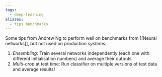 ```yaml
---
tags:
  - deep-learning
aliases:
  - tips benchmarks
---
```

Some tips from Andrew Ng to perform well on benchmarks from [[Neural networks]], but not used on *production systems*:
1. *Ensembling*: Train several networks independently (each one with different initialisation numbers) and average their outputs
2. *Multi-crop* at test time: Run classifier on multiple versions of test data and average results!